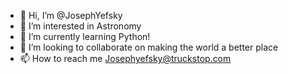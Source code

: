 - 👋 Hi, I’m @JosephYefsky
- 👀 I’m interested in Astronomy
- 🌱 I’m currently learning Python!
- 💞️ I’m looking to collaborate on making the world a better place
- 📫 How to reach me Josephyefsky@truckstop.com

<!---
JosephYefsky/JosephYefsky is a ✨ special ✨ repository because its `README.md` (this file) appears on your GitHub profile.
You can click the Preview link to take a look at your changes.
--->
